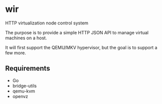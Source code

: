 # wir

HTTP virtualization node control system

The purpose is to provide a simple HTTP JSON API to manage virtual machines on a host.

It will first support the QEMU/MKV hypervisor, but the goal is to support a few more.

## Requirements

* Go
* bridge-utils
* qemu-kvm
* openvz
